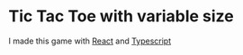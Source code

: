 # Tic Tac Toe with variable size

I made this game with [React](http://reactjs.org/) and [Typescript](https://www.typescriptlang.org/)
